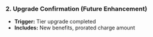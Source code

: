 ### 2. Upgrade Confirmation (Future Enhancement)

- **Trigger:** Tier upgrade completed
- **Includes:** New benefits, prorated charge amount
